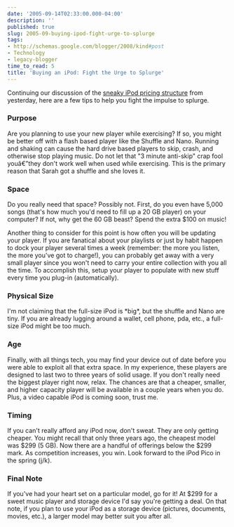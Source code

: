 ```yaml
---
date: '2005-09-14T02:33:00.000-04:00'
description: ''
published: true
slug: 2005-09-buying-ipod-fight-urge-to-splurge
tags:
- http://schemas.google.com/blogger/2008/kind#post
- Technology
- legacy-blogger
time_to_read: 5
title: 'Buying an iPod: Fight the Urge to Splurge'
---
```


Continuing our discussion of the <a href="http://wassupy.com/?p=427" title="iPod Nano">sneaky iPod pricing structure</a> from yesterday, here are a few tips to help you fight the impulse to splurge.

<h3>Purpose</h3>Are you planning to use your new player while exercising? If so, you might be better off with a flash based player like the Shuffle and Nano. Running and shaking can cause the hard drive based players to skip, crash, and otherwise stop playing music. Do not let that "3 minute anti-skip" crap fool youâ€”they don't work well when used while exercising. This is the primary reason that Sarah got a shuffle and she loves it.

<h3>Space</h3>Do you really need that space? Possibly not. First, do you even have 5,000 songs (that's how much you'd need to fill up a 20 GB player) on your computer? If not, why get the 60 GB beast? Spend the extra $100 on music!

Another thing to consider for this point is how often you will be updating your player. If you are fanatical about your playlists or just by habit happen to dock your player several times a week (remember: the more you listen, the more you've got to charge!), you can probably get away with a very small player since you won't need to carry your entire collection with you all the time. To accomplish this, setup your player to populate with new stuff every time you plug-in (automatically).

<h3>Physical Size</h3>I'm not claiming that the full-size iPod is *big*, but the shuffle and Nano are tiny. If you are already lugging around a wallet, cell phone, pda, etc., a full-size iPod might be too much. 

<h3>Age</h3>Finally, with all things tech, you may find your device out of date before you were able to exploit all that extra space. In my experience, these players are designed to last two to three years of solid usage. If you don't really need the biggest player right now, relax. The chances are that a cheaper, smaller, and higher capacity player will be available in a couple years when you do. Plus, a video capable iPod is coming soon, trust me.

<h3>Timing</h3>If you can't really afford any iPod now, don't sweat. They are only getting cheaper. You might recall that only three years ago, the cheapest model was $299 (5 GB). Now there are a handful of offerings below the $299 mark. As competition increases, you win. Look forward to the iPod Pico in the spring (j/k).

<h3>Final Note</h3>If you've had your heart set on a particular model, go for it! At $299 for a sweet music player and storage device I'd say you're getting a deal. On that note, if you plan to use your iPod as a storage device (pictures, documents, movies, etc.), a larger model may better suit you after all.